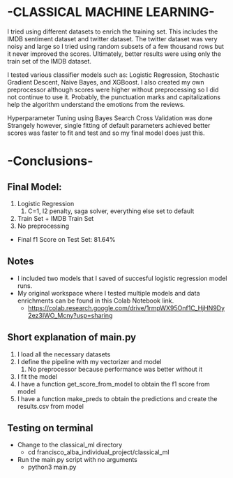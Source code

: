 # -CLASSICAL MACHINE LEARNING-

I tried using different datasets to enrich the training set. 
This includes the IMDB sentiment dataset and twitter dataset.
The twitter dataset was very noisy and large so I tried using random 
subsets of a few thousand rows but it never improved the scores. 
Ultimately, better results were using only the train set of the IMDB dataset.

I tested various classifier models such as: Logistic Regression, Stochastic
Gradient Descent, Naive Bayes, and XGBoost. I also created my own preprocessor
although scores were higher without preprocessing so I did not continue to use it. 
Probably, the punctuation marks and capitalizations help the algorithm understand
the emotions from the reviews. 

Hyperparameter Tuning using Bayes Search Cross Validation was done 
Strangely however, single fitting of default parameters achieved better scores 
was faster to fit and test and so my final model does just this.

# -Conclusions-
## Final Model: 
1. Logistic Regression
   1. C=1, l2 penalty, saga solver, everything else set to default 
2. Train Set + IMDB Train Set 
3. No preprocessing
* Final f1 Score on Test Set: 81.64%

## Notes
* I included two models that I saved of succesful logistic regression model runs.
* My original workspace where I tested multiple models and data enrichments can 
be found in this Colab Notebook link.
  * https://colab.research.google.com/drive/1rmpWX95Onf1C_HjHN9Dy2ez3IWO_Mcny?usp=sharing

## Short explanation of main.py
1. I load all the necessary datasets
2. I define the pipeline with my vectorizer and model
   1. No preprocessor because performance was better without it
3. I fit the model
4. I have a function get_score_from_model to obtain the f1 score from model 
5. I have a function make_preds to obtain the predictions and create the results.csv from model

## Testing on terminal
* Change to the classical_ml directory
  * cd francisco_alba_individual_project/classical_ml
* Run the main.py script with no arguments
  * python3 main.py